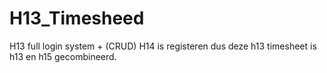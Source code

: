 # H13_Timesheed
 H13 full login system + (CRUD)
 H14 is registeren dus deze h13 timesheet is h13 en h15 gecombineerd.
